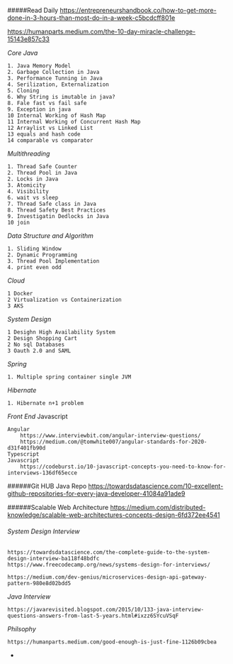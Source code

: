 #####Read Daily 
https://entrepreneurshandbook.co/how-to-get-more-done-in-3-hours-than-most-do-in-a-week-c5bcdcff801e

https://humanparts.medium.com/the-10-day-miracle-challenge-15143e857c33

_Core Java_

    1. Java Memory Model
    2. Garbage Collection in Java
    3. Performance Tunning in Java
    4. Serilization, Externalization
    5. Cloning
    6. Why String is imutable in java?
    8. Fale fast vs fail safe
    9. Exception in java
    10 Internal Working of Hash Map
    11 Internal Working of Concurrent Hash Map
    12 Arraylist vs Linked List
    13 equals and hash code
    14 comparable vs comparator
    
_Multithreading_
 
    1. Thread Safe Counter
    2. Thread Pool in Java
    2. Locks in Java
    3. Atomicity 
    4. Visibility
    6. wait vs sleep
    7. Thread Safe class in Java
    8. Thread Safety Best Practices
    9. Investigatin Dedlocks in Java
    10 join 
    
_Data Structure and Algorithm_ 

    1. Sliding Window
    2. Dynamic Programming
    3. Thread Pool Implementation
    4. print even odd
    
_Cloud_

    1 Docker
    2 Virtualization vs Containerization
    3 AKS
        
    
_System Design_

    1 Desighn High Availability System
    2 Design Shopping Cart
    2 No sql Databases
    3 Oauth 2.0 and SAML 
    
_Spring_
 
    1. Multiple spring container single JVM

_Hibernate_

    1. Hibernate n+1 problem

_Front End_
    Javascript
        
    Angular
        https://www.interviewbit.com/angular-interview-questions/
        https://medium.com/@tomwhite007/angular-standards-for-2020-d31f401fb90d
    Typescript
    Javascript
        https://codeburst.io/10-javascript-concepts-you-need-to-know-for-interviews-136df65ecce
    
######Git HUB Java Repo
    https://towardsdatascience.com/10-excellent-github-repositories-for-every-java-developer-41084a91ade9

######Scalable Web Architecture
    https://medium.com/distributed-knowledge/scalable-web-architectures-concepts-design-6fd372ee4541
###### System Design Interview
    https://towardsdatascience.com/the-complete-guide-to-the-system-design-interview-ba118f48bdfc
    https://www.freecodecamp.org/news/systems-design-for-interviews/
    
    https://medium.com/dev-genius/microservices-design-api-gateway-pattern-980e8d02bdd5
_Java Interview_
    
    https://javarevisited.blogspot.com/2015/10/133-java-interview-questions-answers-from-last-5-years.html#ixzz6SYcuVSqF
    
    
_Philsophy_

    https://humanparts.medium.com/good-enough-is-just-fine-1126b09cbea
    
 
    
- 
    